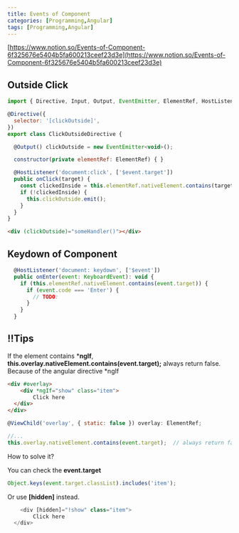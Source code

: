 ```yaml
---
title: Events of Component
categories: [Programming,Angular]
tags: [Programming,Angular]
---
```


[https://www.notion.so/Events-of-Component-6f325676e5404b5fa600213ceef23d3e](https://www.notion.so/Events-of-Component-6f325676e5404b5fa600213ceef23d3e)


## Outside Click


```javascript
import { Directive, Input, Output, EventEmitter, ElementRef, HostListener } from '@angular/core';

@Directive({
  selector: '[clickOutside]',
})
export class ClickOutsideDirective {

  @Output() clickOutside = new EventEmitter<void>();

  constructor(private elementRef: ElementRef) { }

  @HostListener('document:click', ['$event.target'])
  public onClick(target) {
    const clickedInside = this.elementRef.nativeElement.contains(target);
    if (!clickedInside) {
      this.clickOutside.emit();
    }
  }
}
```


```html
<div (clickOutside)="someHandler()"></div>
```


## Keydown of Component


```javascript
  @HostListener('document: keydown', ['$event'])
  public onEnter(event: KeyboardEvent): void {
    if (this.elementRef.nativeElement.contains(event.target)) {
      if (event.code === 'Enter') {
        // TODO:
      }
    }
  }
```


## ‼️Tips


If the element contains ***ngIf**, **this.overlay.nativeElement.contains(event.target);**  always return false. Because of the angular directive *ngIf


```html
<div #overlay>
	<div *ngIf="show" class="item">
		Click here
  </div>
</div>
```


```javascript
@ViewChild('overlay', { static: false }) overlay: ElementRef;

//...
this.overlay.nativeElement.contains(event.target);  // always return false
```


How to solve it?  


You can check the **event.target**


```javascript
Object.keys(event.target.classList).includes('item');
```


Or use  **[hidden]** instead.


```javascript
	<div [hidden]="!show" class="item">
		Click here
  </div>
```

